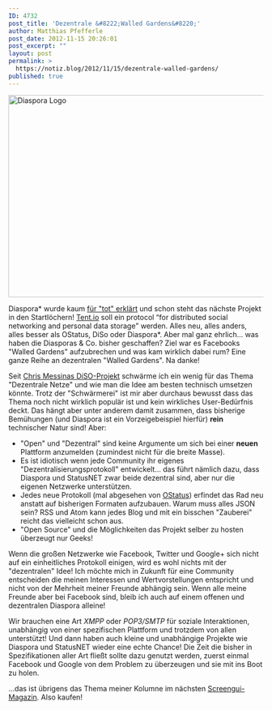 ```yaml
---
ID: 4732
post_title: 'Dezentrale &#8222;Walled Gardens&#8220;'
author: Matthias Pfefferle
post_date: 2012-11-15 20:26:01
post_excerpt: ""
layout: post
permalink: >
  https://notiz.blog/2012/11/15/dezentrale-walled-gardens/
published: true
---
```

<img src="http://notiz.blog/wp-content/uploads/2012/09/diaspora.jpg" alt="Diaspora Logo" width="996" height="399" class="aligncenter size-full wp-image-4744" />

Diaspora* wurde kaum <a href="http://blog.diasporafoundation.org/2012/08/27/announcement-diaspora-will-now-be-a-community-project.html">für "tot" erklärt</a> und schon steht das nächste Projekt in den Startlöchern! <a href="http://tent.io">Tent.io</a> soll ein protocol <q cite="http://tent.io">for distributed social networking and personal data storage</q> werden. Alles neu, alles anders, alles besser als OStatus, DiSo oder Diaspora*. Aber mal ganz ehrlich... was haben die Diasporas & Co. bisher geschaffen? Ziel war es Facebooks "Walled Gardens" aufzubrechen und was kam wirklich dabei rum? Eine ganze Reihe an dezentralen "Walled Gardens". Na danke!

Seit <a href="http://factoryjoe.com/blog/2007/12/06/oauth-10-openid-20-and-up-next-diso/">Chris Messinas DiSO-Projekt</a> schwärme ich ein wenig für das Thema "Dezentrale Netze" und wie man die Idee am besten technisch umsetzen könnte. Trotz der "Schwärmerei" ist mir aber durchaus bewusst dass das Thema noch nicht wirklich populär ist und kein wirkliches User-Bedürfnis deckt. Das hängt aber unter anderem damit zusammen, dass bisherige Bemühungen (und Diaspora ist ein Vorzeigebeispiel hierfür) <strong>rein</strong> technischer Natur sind! Aber:

<ul><li>"Open" und "Dezentral" sind keine Argumente um sich bei einer <strong>neuen</strong> Plattform anzumelden (zumindest nicht für die breite Masse).</li>
<li>Es ist idiotisch wenn jede Community ihr eigenes "Dezentralisierungsprotokoll" entwickelt... das führt nämlich dazu, dass Diaspora und StatusNET zwar beide dezentral sind, aber nur die eigenen Netzwerke unterstützen.</li>
<li>Jedes neue Protokoll (mal abgesehen von <a href="http://notiz.blog/2010/03/05/ostatus-the-next-generation-of-openmicroblogging/">OStatus</a>) erfindet das Rad neu anstatt auf bisherigen Formaten aufzubauen. Warum muss alles JSON sein? RSS und Atom kann jedes Blog und mit ein bisschen "Zauberei" reicht das vielleicht schon aus.</li>
<li>"Open Source" und die Möglichkeiten das Projekt selber zu hosten überzeugt nur Geeks!</li></ul>

Wenn die großen Netzwerke wie Facebook, Twitter und Google+ sich nicht auf ein einheitliches Protokoll einigen, wird es wohl nichts mit der "dezentralen" Idee! Ich möchte mich in Zukunft für eine Community entscheiden die meinen Interessen und Wertvorstellungen entspricht und nicht von der Mehrheit meiner Freunde abhängig sein. Wenn alle meine Freunde aber bei Facebook sind, bleib ich auch auf einem offenen und dezentralen Diaspora alleine!

Wir brauchen eine Art <em>XMPP</em> oder <em>POP3/SMTP</em> für soziale Interaktionen, unabhängig von einer spezifischen Plattform und trotzdem von allen unterstützt! Und dann haben auch kleine und unabhängige Projekte wie Diaspora und StatusNET wieder eine echte Chance! Die Zeit die bisher in Spezifikationen aller Art fließt sollte dazu genutzt werden, zuerst einmal Facebook und Google von dem Problem zu überzeugen und sie mit ins Boot zu holen.

...das ist übrigens das Thema meiner Kolumne im nächsten <a href="http://screengui.de">Screengui-Magazin</a>. Also kaufen!
